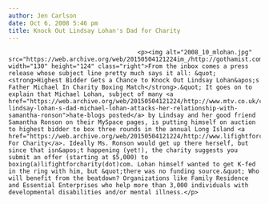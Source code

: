 ```yaml
---
author: Jen Carlson
date: Oct 6, 2008 5:46 pm
title: Knock Out Lindsay Lohan's Dad for Charity
---
```


	
										<p><img alt="2008_10_mlohan.jpg" src="https://web.archive.org/web/20150504121224im_/http://gothamist.com/attachments/jen/2008_10_mlohan.jpg" width="130" height="124" class="right">From the inbox comes a press release whose subject line pretty much says it all: &quot;<strong>Highest Bidder Gets a Chance to Knock Out Lindsay Lohan&apos;s Father Michael In Charity Boxing Match</strong>.&quot; It goes on to explain that Michael Lohan, subject of many <a href="https://web.archive.org/web/20150504121224/http://www.mtv.co.uk/channel/mtvuk/news/442490-lindsay-lohan-s-dad-michael-lohan-attacks-her-relationship-with-samantha-ronson">hate-blogs posted</a> by Lindsay and her good friend Samantha Ronson on their MySpace pages, is putting himself on auction to highest bidder to box three rounds in the annual Long Island <a href="https://web.archive.org/web/20150504121224/http://www.lifightforcharity.com/">Fight For Charity</a>. Ideally Ms. Ronson would get up there herself, but since that isn&apos;t happening (yet!), the charity suggests you submit an offer (starting at $5,000) to boxing(a)lifightforcharity(dot)com. Lohan himself wanted to get K-fed in the ring with him, but &quot;there was no funding source.&quot; Who will benefit from the beatdown? Organizations like Family Residence and Essential Enterprises who help more than 3,000 individuals with developmental disabilities and/or mental illness.</p>					
										
									
				